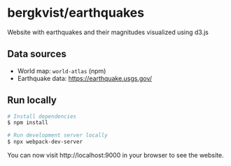# bergkvist/earthquakes
Website with earthquakes and their magnitudes visualized using d3.js

## Data sources
 - World map: `world-atlas` (npm)
 - Earthquake data: https://earthquake.usgs.gov/

## Run locally
```bash
# Install dependencies
$ npm install

# Run development server locally
$ npx webpack-dev-server
```

You can now visit http://localhost:9000 in your browser to see the website.

